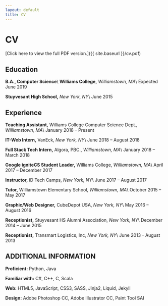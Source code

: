 ```yaml
---
layout: default
title: CV
---
```

# CV
[Click here to view the full PDF version.]({{ site.baseurl }}/cv.pdf)

## Education

**B.A., Computer Science**\\
**Williams College,** _Williamstown, MA_\\
Expected June 2019

**Stuyvesant High School,** _New York, NY_\\
June 2015

## Experience
**Teaching Assistant,** Williams College Computer Science Dept., _Williamstown, MA_\\
January 2018 – Present

**IT-Web Intern,** VanEck, _New York, NY_\\
June 2018 – August 2018

**Full Stack Tech Intern,** Algora, PBC., _Williamstown, MA_\\
January 2018 – March 2018

**Google igniteCS Student Leader,** Williams College, _Williamstown, MA_\\
April 2017 – December 2017

**Instructor,** iD Tech Camps, _New York, NY_\\
June 2017 – August 2017

**Tutor,** Williamstown Elementary School, _Williamstown, MA_\\
October 2015 – May 2017

**Graphic/Web Designer,** CubeDepot USA, _New York, NY_\\
May 2016 – August 2016

**Receptionist,** Stuyvesant HS Alumni Association, _New York, NY_\\
December 2014 – June 2015

**Receptionist,** Transmart Logistics, Inc, _New York, NY_\\
June 2013 - August 2013

## ADDITIONAL INFORMATION

**Proficient:** Python, Java

**Familiar with:** C#, C++, C, Scala

**Web:** HTML5, JavaScript, CSS3, SASS, Jinja2, Liquid, Jekyll

**Design:** Adobe Photoshop CC, Adobe Illustrator CC, Paint Tool SAI